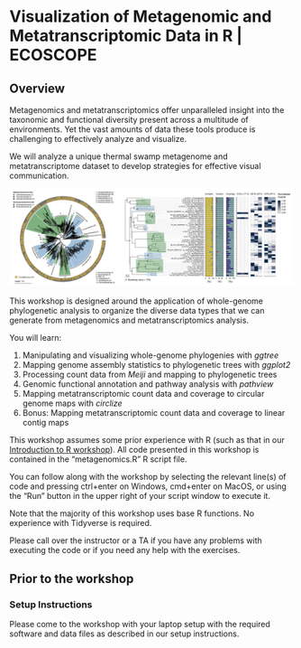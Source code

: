 # Visualization of Metagenomic and Metatranscriptomic Data in R | ECOSCOPE

## Overview

Metagenomics and metatranscriptomics offer unparalleled insight into the taxonomic and functional diversity present across a multitude of environments. Yet the vast amounts of data these tools produce is challenging to effectively analyze and visualize.

We will analyze a unique thermal swamp metagenome and metatranscriptome dataset to develop strategies for effective visual communication.

![Thermal Swamp Metagenomics](images/metagenomics.header.png)

This workshop is designed around the application of whole-genome phylogenetic analysis to organize the diverse data types that we can generate from metagenomics and metatranscriptomics analysis. 

You will learn: 

1. Manipulating and visualizing whole-genome phylogenies with <i>ggtree</i> 
2. Mapping genome assembly statistics to phylogenetic trees with <i>ggplot2</i>
3. Processing count data from <i>Meiji</i> and mapping to phylogenetic trees
4. Genomic functional annotation and pathway analysis with <i>pathview</i>
5. Mapping metatranscriptomic count data and coverage to circular genome maps with <i>circlize</i>
6. Bonus: Mapping metatranscriptomic count data and coverage to linear contig maps

This workshop assumes some prior experience with R (such as that in our [Introduction to R workshop](https://github.com/EDUCE-UBC/workshops_R/tree/master/intro_R_2hr)). All code presented in this workshop is contained in the “metagenomics.R” R script file. 

You can follow along with the workshop by selecting the relevant line(s) of code and pressing ctrl+enter on Windows, cmd+enter on MacOS, or using the “Run” button in the upper right of your script window to execute it.

Note that the majority of this workshop uses base R functions. No experience with Tidyverse is required. 

Please call over the instructor or a TA if you have any problems with executing the code or if you need any help with the exercises. 

## Prior to the workshop

### Setup Instructions

Please come to the workshop with your laptop setup with the required software and data files as described in our setup instructions.
